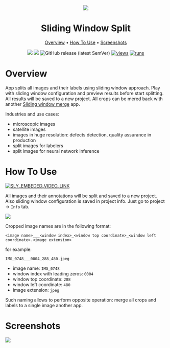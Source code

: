 <div align="center" markdown>
<img src="![sliding window split](https://user-images.githubusercontent.com/48245050/182573050-398ed69f-059f-49ba-b549-c3e1437fc839.png)
"/>

# Sliding Window Split

<p align="center">
  <a href="#Overview">Overview</a> •
  <a href="#How-To-Use">How To Use</a> •
    <a href="#Screenshots">Screenshots</a>
</p>


[![](https://img.shields.io/badge/supervisely-ecosystem-brightgreen)](https://ecosystem.supervise.ly/apps/supervisely-ecosystem/sliding-window/split)
[![](https://img.shields.io/badge/slack-chat-green.svg?logo=slack)](https://supervise.ly/slack)
![GitHub release (latest SemVer)](https://img.shields.io/github/v/release/supervisely-ecosystem/sliding-window)
[![views](https://app.supervise.ly/img/badges/views/supervisely-ecosystem/sliding-window/split)](https://supervise.ly)
[![runs](https://app.supervise.ly/img/badges/runs/supervisely-ecosystem/sliding-window/split)](https://supervise.ly)

</div>

# Overview

App splits all images and their labels using sliding window approach. Play with sliding window configuration and preview results before start splitting. All results will be saved to a new project. All crops can be mered back with another [Sliding window merge](https://ecosystem.supervise.ly/apps/supervisely-ecosystem%252Fsliding-window%252Fmerge) app. 

Industries and use cases: 
- microscopic images 
- satellite images
- images in huge resolution: defects detection, quality assurance in production
- split images for labelers 
- split images for neural network inference

# How To Use

<a data-key="sly-embeded-video-link" href="https://youtu.be/wbxXPyW5pLA" data-video-code="wbxXPyW5pLA">
    <img src="https://i.imgur.com/MS4dkKi.png" alt="SLY_EMBEDED_VIDEO_LINK"  style="max-width:100%;">
</a>

All images and their annotations will be split and saved to a new project. Also sliding window configuration is saved in project info. Just go to project -> `Info` tab.

<img src="https://i.imgur.com/usAjOiM.png"/>

Cropped image names are in the following format: 

`<image name>___<window index>_<window top coordinate>_<window left coordinate>.<image extension>`

for example:

`IMG_0748___0004_288_480.jpeg`
- image name: `IMG_0748`
- window index with leading zeros: `0004`
- window top coordinate: `288`
- window left coordinate: `480`
- image extension: `jpeg`

Such naming allows to perform opposite operation: merge all crops and labels to a single image another app.


# Screenshots

<img src="https://i.imgur.com/RXTCyNs.png"/>

